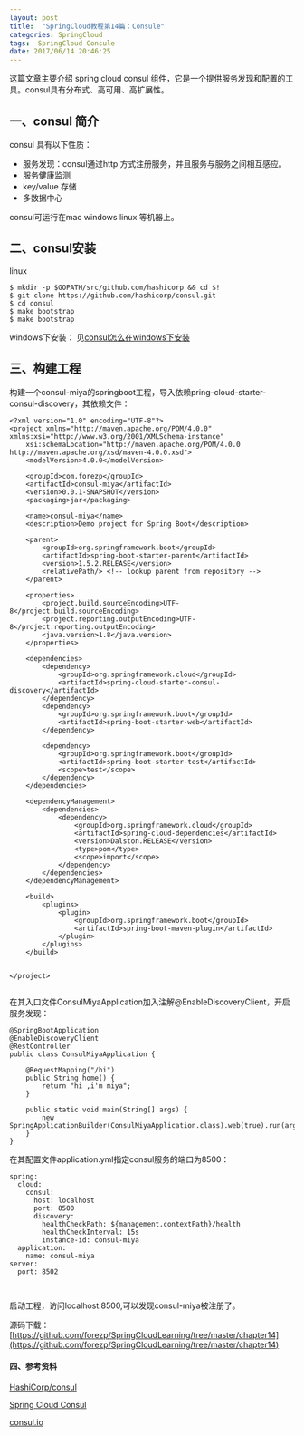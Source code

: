 ```yaml
---
layout: post
title:  "SpringCloud教程第14篇：Consule"
categories: SpringCloud
tags:  SpringCloud Consule
date: 2017/06/14 20:46:25
---
```





这篇文章主要介绍 spring cloud consul 组件，它是一个提供服务发现和配置的工具。consul具有分布式、高可用、高扩展性。

<!--more-->

## 一、consul 简介

consul 具有以下性质：

* 服务发现：consul通过http 方式注册服务，并且服务与服务之间相互感应。
* 服务健康监测
* key/value 存储
* 多数据中心

consul可运行在mac windows linux 等机器上。

## 二、consul安装

linux

```
$ mkdir -p $GOPATH/src/github.com/hashicorp && cd $!
$ git clone https://github.com/hashicorp/consul.git
$ cd consul
$ make bootstrap
$ make bootstrap

```

windows下安装：
见[consul怎么在windows下安装](http://blog.csdn.net/forezp/article/details/70188595)

## 三、构建工程

构建一个consul-miya的springboot工程，导入依赖pring-cloud-starter-consul-discovery，其依赖文件：

```
<?xml version="1.0" encoding="UTF-8"?>
<project xmlns="http://maven.apache.org/POM/4.0.0" xmlns:xsi="http://www.w3.org/2001/XMLSchema-instance"
	xsi:schemaLocation="http://maven.apache.org/POM/4.0.0 http://maven.apache.org/xsd/maven-4.0.0.xsd">
	<modelVersion>4.0.0</modelVersion>

	<groupId>com.forezp</groupId>
	<artifactId>consul-miya</artifactId>
	<version>0.0.1-SNAPSHOT</version>
	<packaging>jar</packaging>

	<name>consul-miya</name>
	<description>Demo project for Spring Boot</description>

	<parent>
		<groupId>org.springframework.boot</groupId>
		<artifactId>spring-boot-starter-parent</artifactId>
		<version>1.5.2.RELEASE</version>
		<relativePath/> <!-- lookup parent from repository -->
	</parent>

	<properties>
		<project.build.sourceEncoding>UTF-8</project.build.sourceEncoding>
		<project.reporting.outputEncoding>UTF-8</project.reporting.outputEncoding>
		<java.version>1.8</java.version>
	</properties>

	<dependencies>
		<dependency>
			<groupId>org.springframework.cloud</groupId>
			<artifactId>spring-cloud-starter-consul-discovery</artifactId>
		</dependency>
		<dependency>
			<groupId>org.springframework.boot</groupId>
			<artifactId>spring-boot-starter-web</artifactId>
		</dependency>

		<dependency>
			<groupId>org.springframework.boot</groupId>
			<artifactId>spring-boot-starter-test</artifactId>
			<scope>test</scope>
		</dependency>
	</dependencies>

	<dependencyManagement>
		<dependencies>
			<dependency>
				<groupId>org.springframework.cloud</groupId>
				<artifactId>spring-cloud-dependencies</artifactId>
				<version>Dalston.RELEASE</version>
				<type>pom</type>
				<scope>import</scope>
			</dependency>
		</dependencies>
	</dependencyManagement>

	<build>
		<plugins>
			<plugin>
				<groupId>org.springframework.boot</groupId>
				<artifactId>spring-boot-maven-plugin</artifactId>
			</plugin>
		</plugins>
	</build>


</project>


```

在其入口文件ConsulMiyaApplication加入注解@EnableDiscoveryClient，开启服务发现：

```
@SpringBootApplication
@EnableDiscoveryClient
@RestController
public class ConsulMiyaApplication {

	@RequestMapping("/hi")
	public String home() {
		return "hi ,i'm miya";
	}

	public static void main(String[] args) {
		new SpringApplicationBuilder(ConsulMiyaApplication.class).web(true).run(args);
	}
}
```

在其配置文件application.yml指定consul服务的端口为8500：

```
spring:
  cloud:
    consul:
      host: localhost
      port: 8500
      discovery:
        healthCheckPath: ${management.contextPath}/health
        healthCheckInterval: 15s
        instance-id: consul-miya
  application:
    name: consul-miya
server:
  port: 8502



```

启动工程，访问localhost:8500,可以发现consul-miya被注册了。

源码下载：
[https://github.com/forezp/SpringCloudLearning/tree/master/chapter14](https://github.com/forezp/SpringCloudLearning/tree/master/chapter14)

#### 四、参考资料

[HashiCorp/consul](https://github.com/HashiCorp/consul)

[Spring Cloud Consul](https://github.com/spring-cloud/spring-cloud-consul/blob/master/docs/src/main/asciidoc/spring-cloud-consul.adoc#install-consul)

[consul.io](https://www.consul.io/docs/upgrading.html)

